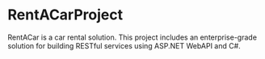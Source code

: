 # RentACarProject
RentACar is a car rental solution. This project includes an enterprise-grade solution for building RESTful services using ASP.NET WebAPI and C#.
